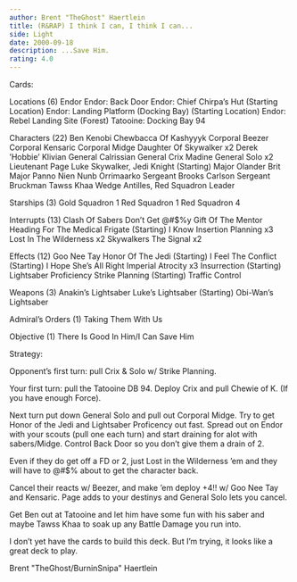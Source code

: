```yaml
---
author: Brent "TheGhost" Haertlein
title: (R&RAP) I think I can, I think I can...
side: Light
date: 2000-09-18
description: ...Save Him.
rating: 4.0
---
```

Cards: 

Locations (6)
Endor
Endor: Back Door
Endor: Chief Chirpa’s Hut (Starting Location)
Endor: Landing Platform (Docking Bay) (Starting Location)
Endor: Rebel Landing Site (Forest)
Tatooine: Docking Bay 94

Characters (22)
Ben Kenobi
Chewbacca Of Kashyyyk
Corporal Beezer
Corporal Kensaric
Corporal Midge
Daughter Of Skywalker  x2
Derek ’Hobbie’ Klivian
General Calrissian
General Crix Madine
General Solo  x2
Lieutenant Page
Luke Skywalker, Jedi Knight (Starting)
Major Olander Brit
Major Panno
Nien Nunb
Orrimaarko
Sergeant Brooks Carlson
Sergeant Bruckman
Tawss Khaa
Wedge Antilles, Red Squadron Leader

Starships (3)
Gold Squadron 1
Red Squadron 1
Red Squadron 4

Interrupts (13)
Clash Of Sabers
Don’t Get @#$%y
Gift Of The Mentor
Heading For The Medical Frigate (Starting)
I Know
Insertion Planning  x3
Lost In The Wilderness	x2
Skywalkers
The Signal  x2

Effects (12)
Goo Nee Tay
Honor Of The Jedi (Starting)
I Feel The Conflict (Starting)
I Hope She’s All Right
Imperial Atrocity  x3
Insurrection (Starting)
Lightsaber Proficiency
Strike Planning (Starting)
Traffic Control

Weapons (3)
Anakin’s Lightsaber
Luke’s Lightsaber (Starting)
Obi-Wan’s Lightsaber

Admiral’s Orders (1)
Taking Them With Us

Objective (1)
There Is Good In Him/I Can Save Him  

Strategy: 

Opponent’s first turn: pull Crix & Solo w/ Strike Planning.

Your first turn: pull the Tatooine DB 94. Deploy Crix and pull Chewie of K. (If you have enough Force).

Next turn put down General Solo and pull out Corporal Midge. Try to get Honor of the Jedi and Lightsaber Proficency out fast. Spread out on Endor with your scouts (pull one each turn) and start draining for alot with sabers/Midge. Control Back Door so you don’t give them a drain of 2.

Even if they do get off a FD or 2, just Lost in the Wilderness ’em and they will have to @#$% about to get the character back.

Cancel their reacts w/ Beezer, and make ’em deploy +4!! w/ Goo Nee Tay and Kensaric. Page adds to your destinys and General Solo lets you cancel.

Get Ben out at Tatooine and let him have some fun with his saber and maybe Tawss Khaa to soak up any Battle Damage you run into.

I don’t yet have the cards to build this deck. But I’m trying, it looks like a great deck to play.

Brent "TheGhost/BurninSnipa" Haertlein 
